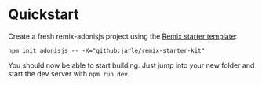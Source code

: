 # Quickstart

Create a fresh remix-adonisjs project using the [Remix starter template](https://github.com/jarle/remix-starter-kit#readme):

```
npm init adonisjs -- -K="github:jarle/remix-starter-kit"
```

You should now be able to start building.
Just jump into your new folder and start the dev server with `npm run dev`.